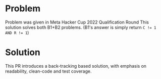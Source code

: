 # Problem
Problem was given in Meta Hacker Cup 2022 Qualification Round
This solution solves both B1+B2 problems. (B1's answer is simply return `C != 1 AND R != 1`)

# Solution
This PR introduces a back-tracking based solution,
with emphasis on readability, clean-code and test coverage.
